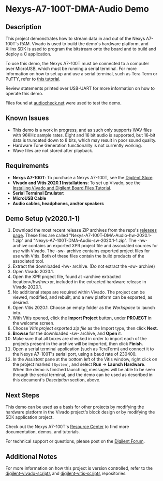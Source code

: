 Nexys-A7-100T-DMA-Audio Demo
====================

Description
-----------

This project demonstrates how to stream data in and out of the Nexys A7-100T's RAM. Vivado is used to build the demo's hardware platform, and Xilinx SDK is used to program the bitstream onto the board and to build and deploy a C application.

To use this demo, the Nexys A7-100T must be connected to a computer over MicroUSB, which must be running a serial terminal. For more information on how to set up and use a serial terminal, such as Tera Term or PuTTY, refer to [this tutorial](https://reference.digilentinc.com/learn/programmable-logic/tutorials/tera-term).

Review statements printed over USB-UART for more information on how to operate this demo.

Files found at [audiocheck.net](https://www.audiocheck.net/testtones_highdefinitionaudio.php) were used to test the demo.

Known Issues
------------

* This demo is a work in progress, and as such only supports WAV files with 96KHz sample rates. Eight and 16 bit audio is supported, but 16-bit data is truncated down to 8 bits, which may result in poor sound quality.
* Hardware Tone Generation functionality is not currently working.
* Wave files are not stored after playback.

Requirements
------------
* **Nexys A7-100T**: To purchase a Nexys A7-100T, see the [Digilent Store](https://store.digilentinc.com/nexys-a7-fpga-trainer-board-recommended-for-ece-curriculum/).
* **Vivado and Vitis 2020.1 Installations**: To set up Vivado, see the [Installing Vivado and Digilent Board Files Tutorial](https://reference.digilentinc.com/vivado/installing-vivado/start).
* **Serial Terminal Emulator**: 
* **MicroUSB Cable**
* **Audio cables, headphones, and/or speakers**

Demo Setup (v2020.1-1)
----------

1. Download the most recent release ZIP archives from the repo's [releases page](https://github.com/Digilent/Nexys-A7-100T-DMA-Audio/releases). These files are called "Nexys-A7-100T-DMA-Audio-hw-2020.1-1.zip" and "Nexys-A7-100T-DMA-Audio-sw-2020.1-1.zip". The -hw- archive contains an exported XPR project file and associated sources for use with Vivado. The -sw- archive contains exported project files for use with Vitis. Both of these files contain the build products of the associated tool.
2. Extract the downloaded -hw- archive. (Do not extract the -sw- archive)
3. Open Vivado 2020.1.
4. Open the XPR project file, found at \<archive extracted location\>/hw/hw.xpr, included in the extracted hardware release in Vivado 2020.1.
5. No additional steps are required within Vivado. The project can be viewed, modified, and rebuilt, and a new platform can be exported, as desired.
6. Open Vitis 2020.1. Choose an empty folder as the *Workspace* to launch into.
7. With Vitis opened, click the **Import Project** button, under **PROJECT** in the welcome screen.
8. Choose *Vitis project exported zip file* as the Import type, then click **Next**.
9. **Browse** for the downloaded -sw- archive, and **Open** it.
10. Make sure that all boxes are checked in order to import each of the projects present in the archive will be imported, then click **Finish**.
11. Open a serial terminal application (such as TeraTerm) and connect it to the Nexys A7-100T's serial port, using a baud rate of 230400.
12. In the *Assistant* pane at the bottom left of the Vitis window, right click on the project marked `[System]`, and select **Run** -> **Launch Hardware**. When the demo is finished launching, messages will be able to be seen through the serial terminal, and the demo can be used as described in this document's *Description* section, above.

Next Steps
----------
This demo can be used as a basis for other projects by modifying the hardware platform in the Vivado project's block design or by modifying the SDK application project.

Check out the Nexys A7-100T's [Resource Center](https://reference.digilentinc.com/reference/programmable-logic/nexys-a7/start) to find more documentation, demos, and tutorials.

For technical support or questions, please post on the [Digilent Forum](forum.digilentinc.com).

Additional Notes
----------------
For more information on how this project is version controlled, refer to the [digilent-vivado-scripts](https://github.com/digilent/digilent-vivado-scripts) and [digilent-vitis-scripts](https://github.com/digilent/digilent-vitis-scripts) repositories.